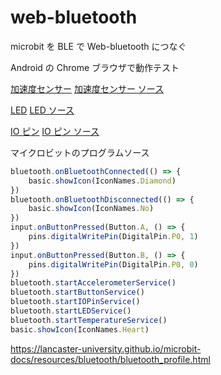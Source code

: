 # web-bluetooth


microbit を BLE で Web-bluetooth につなぐ

Android の Chrome ブラウザで動作テスト

[加速度センサー](./accelerometer)
[加速度センサー ソース](./accelerometer/accelerometer.js)

[LED](./microbit)
[LED ソース](./microbit/microbit.js)

[IO ピン](./iopin)
[IO ピン ソース](./iopin/iopin.js)

マイクロビットのプログラムソース
```microbit.js
bluetooth.onBluetoothConnected(() => {
    basic.showIcon(IconNames.Diamond)
})
bluetooth.onBluetoothDisconnected(() => {
    basic.showIcon(IconNames.No)
})
input.onButtonPressed(Button.A, () => {
    pins.digitalWritePin(DigitalPin.P0, 1)
})
input.onButtonPressed(Button.B, () => {
    pins.digitalWritePin(DigitalPin.P0, 0)
})
bluetooth.startAccelerometerService()
bluetooth.startButtonService()
bluetooth.startIOPinService()
bluetooth.startLEDService()
bluetooth.startTemperatureService()
basic.showIcon(IconNames.Heart)
```

https://lancaster-university.github.io/microbit-docs/resources/bluetooth/bluetooth_profile.html
